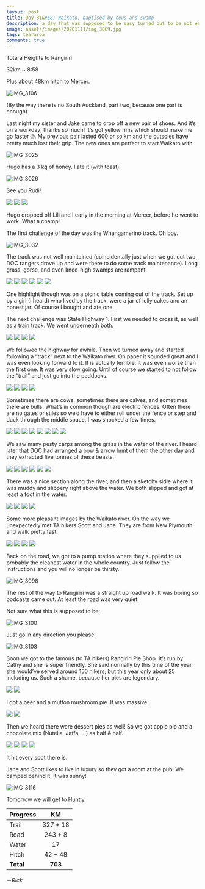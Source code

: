 ```yaml
---
layout: post
title: Day 31&#58; Waikato, baptised by cows and swamp 
description: a day that was supposed to be easy turned out to be not easy. Also one of my favourite things - pies 
image: assets/images/20201111/img_3069.jpg
tags: teararoa
comments: true
---
```


Totara Heights to Rangiriri

32km ~ 8:58

Plus about 48km hitch to Mercer.

![IMG_3106](/assets/images/20201111/img_3106.jpg)

(By the way there is no South Auckland, part two, because one part is enough).

Last night my sister and Jake came to drop off a new pair of shoes. And it’s on a workday; thanks so much! It’s got yellow rims which should make me go faster 🙄. My previous pair lasted 600 or so km and the outsoles have pretty much lost their grip. The new ones are perfect to start  Waikato with. 

![IMG_3025](/assets/images/20201111/img_3025.jpg)

Hugo has a 3 kg of honey. I ate it (with toast).

![IMG_3026](/assets/images/20201111/img_3026.jpg)

See you Rudi!

<div class="gallery" data-columns="3">
  <img src="/assets/images/20201111/img_3027.jpg">
  <img src="/assets/images/20201111/img_3028.jpg">
  <img src="/assets/images/20201111/img_3029.jpg">
</div>

Hugo dropped off Lili and I early in the morning at Mercer, before he went to work. What a champ!

The first challenge of the day was the Whangamerino track. Oh boy. 

![IMG_3032](/assets/images/20201111/img_3032.jpg)

The track was not well maintained (coincidentally just when we got out two DOC rangers drove up and were there to do some track maintenance). Long grass, gorse, and even knee-high swamps are rampant.

<div class="gallery" data-columns="2">
  <img src="/assets/images/20201111/img_3038.jpg">
  <img src="/assets/images/20201111/img_3039.jpg">
  <img src="/assets/images/20201111/img_3040.jpg">
  <img src="/assets/images/20201111/img_3041.jpg">
  <img src="/assets/images/20201111/img_3042.jpg">
  <img src="/assets/images/20201111/img_3046.jpg">
</div>

One highlight though was on a picnic table coming out of the track. Set up by a girl (I heard) who lived by the track, were a jar of lolly cakes and an honest jar. Of course I bought and ate one. 

The next challenge was State Highway 1. First we needed to cross it, as well as a train track. We went underneath both. 

<div class="gallery" data-columns="2">
  <img src="/assets/images/20201111/img_3051.jpg">
  <img src="/assets/images/20201111/img_3052.jpg">
  <img src="/assets/images/20201111/img_3053.jpg">
  <img src="/assets/images/20201111/img_3054.jpg">
</div>

We followed the highway for awhile. Then we turned away and started following a “track” next to the Waikato river. On paper it sounded great and I was even looking forward to it. It is actually terrible. It was even worse than the first one. It was very slow going. Until of course we started to not follow the “trail” and just go into the paddocks. 

<div class="gallery" data-columns="2">
  <img src="/assets/images/20201111/img_3057.jpg">
  <img src="/assets/images/20201111/img_3058.jpg">
  <img src="/assets/images/20201111/img_3059.jpg">
  <img src="/assets/images/20201111/img_3061.jpg">
</div>

Sometimes there are cows, sometimes there are calves, and sometimes there are bulls. What’s in common though are electric fences. Often there are no gates or stiles so we’d have to either roll under the fence or step and duck through the middle space. I was shocked a few times. 

<div class="gallery" data-columns="2">
  <img src="/assets/images/20201111/img_3067.jpg">
  <img src="/assets/images/20201111/img_3071.jpg">
  <img src="/assets/images/20201111/img_3073.jpg">
  <img src="/assets/images/20201111/img_3076.jpg">
  <img src="/assets/images/20201111/img_3077.jpg">
  <img src="/assets/images/20201111/img_3079.jpg">
  <img src="/assets/images/20201111/img_3081.jpg">
  <img src="/assets/images/20201111/img_3083.jpg">
</div>

We saw many pesty carps among the grass in the water of the river. I heard later that DOC had arranged a bow & arrow hunt of them the other day and they extracted five tonnes of these beasts. 

<div class="gallery" data-columns="2">
  <img src="/assets/images/20201111/img_3062.jpg">
  <img src="/assets/images/20201111/img_3063.jpg">
  <img src="/assets/images/20201111/img_3064.jpg">
  <img src="/assets/images/20201111/img_3066.jpg">
  <img src="/assets/images/20201111/img_3069.jpg">
  <img src="/assets/images/20201111/img_3070.jpg">
</div>

There was a nice section along the river, and then a sketchy sidle where it was muddy and slippery right above the water. We both slipped and got at least a foot in the water. 

<div class="gallery" data-columns="2">
  <img src="/assets/images/20201111/img_3086.jpg">
  <img src="/assets/images/20201111/img_3087.jpg">
  <img src="/assets/images/20201111/img_3088.jpg">
  <img src="/assets/images/20201111/img_3090.jpg">
</div>

Some more pleasant images by the Waikato river. On the way we unexpectedly met TA hikers Scott and Jane. They are from New Plymouth and walk pretty fast. 

<div class="gallery" data-columns="2">
  <img src="/assets/images/20201111/img_3093.jpg">
  <img src="/assets/images/20201111/img_3094.jpg">
  <img src="/assets/images/20201111/img_3095.jpg">
  <img src="/assets/images/20201111/img_3096.jpg">
</div>

Back on the road, we got to a pump station where they supplied to us probably the cleanest water in the whole country. Just follow the instructions and you will no longer be thirsty. 

![IMG_3098](/assets/images/20201111/img_3098.jpg)

The rest of the way to Rangiriri was a straight up road walk. It was boring so podcasts came out. At least the road was very quiet. 

Not sure what this is supposed to be:

![IMG_3100](/assets/images/20201111/img_3100.jpg)

Just go in any direction you please:

![IMG_3103](/assets/images/20201111/img_3103.jpg)

Soon we got to the famous (to TA hikers) Rangiriri Pie Shop. It’s run by Cathy and she is super friendly. She said normally by this time of the year she would’ve served around 150 hikers; but this year only about 25 including us. Such a shame, because her pies are legendary. 

<div class="gallery" data-columns="2">
  <img src="/assets/images/20201111/img_3104.jpg">
  <img src="/assets/images/20201111/img_3105.jpg">
</div>

I got a beer and a mutton mushroom pie. It was massive.  

<div class="gallery" data-columns="2">
  <img src="/assets/images/20201111/img_3107.jpg">
  <img src="/assets/images/20201111/img_3108.jpg">
</div>

Then we heard there were dessert pies as well! So we got apple pie and a chocolate mix (Nutella, Jaffa, ...) as half & half.

<div class="gallery" data-columns="2">
  <img src="/assets/images/20201111/img_3111.jpg">
  <img src="/assets/images/20201111/img_3112.jpg">
  <img src="/assets/images/20201111/img_3114.jpg">
  <img src="/assets/images/20201111/img_3115.jpg">
</div>

It hit every spot there is.

Jane and Scott likes to live in luxury so they got a room at the pub. We camped behind it. It was sunny!

![IMG_3116](/assets/images/20201111/img_3116.jpg)

Tomorrow we will get to Huntly. 

| Progress | KM |
| ---- |:----:|
| Trail | 327 + 18 |
| Road | 243 + 8 |
| Water | 17 |
| Hitch | 42 + 48 |
| **Total** | **703** |


－_Rick_